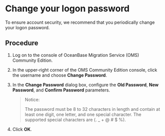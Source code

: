 # Change your logon password

To ensure account security, we recommend that you periodically change your logon password. 

## Procedure

1. Log on to the console of OceanBase Migration Service (OMS) Community Edition.

2. In the upper-right corner of the OMS Community Edition console, click the username and choose **Change Password**. 

1. In the **Change Password** dialog box, configure the **Old Password**, **New Password**, and **Confirm Password** parameters.

   >Notice:
   >
   > The password must be 8 to 32 characters in length and contain at least one digit, one letter, and one special character. The supported special characters are (. _ + @ # $ %).
  
2. Click **OK**.